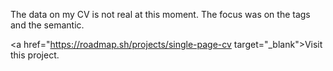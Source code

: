 <p>The data on my CV is not real at this moment. The focus was on the tags and the semantic.</p>

<a href="https://roadmap.sh/projects/single-page-cv target="_blank">Visit this project.</a>
